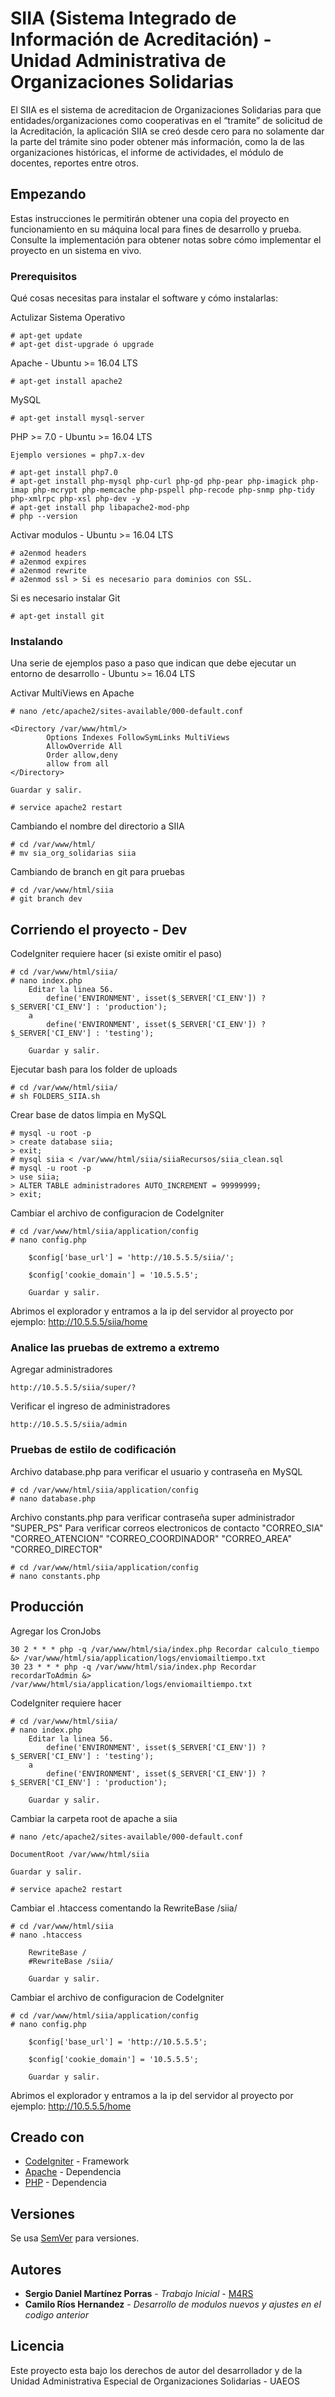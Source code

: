 # SIIA (Sistema Integrado de Información de Acreditación) - Unidad Administrativa de Organizaciones Solidarias

El SIIA es el sistema de acreditacion de Organizaciones Solidarias para que entidades/organizaciones como cooperativas en el “tramite” de solicitud de la Acreditación, la aplicación SIIA se creó desde cero para no solamente dar la parte del trámite sino poder obtener más información, como la de las organizaciones históricas, el informe de actividades, el módulo de docentes, reportes entre otros.

## Empezando

Estas instrucciones le permitirán obtener una copia del proyecto en funcionamiento en su máquina local para fines de desarrollo y prueba. Consulte la implementación para obtener notas sobre cómo implementar el proyecto en un sistema en vivo.

### Prerequisitos

Qué cosas necesitas para instalar el software y cómo instalarlas:

Actulizar Sistema Operativo

```
# apt-get update
# apt-get dist-upgrade ó upgrade
```

Apache - Ubuntu >= 16.04 LTS

```
# apt-get install apache2
```

MySQL

```
# apt-get install mysql-server
```

PHP >= 7.0 - Ubuntu >= 16.04 LTS

```
Ejemplo versiones = php7.x-dev

# apt-get install php7.0
# apt-get install php-mysql php-curl php-gd php-pear php-imagick php-imap php-mcrypt php-memcache php-pspell php-recode php-snmp php-tidy php-xmlrpc php-xsl php-dev -y
# apt-get install php libapache2-mod-php
# php --version
```

Activar modulos - Ubuntu >= 16.04 LTS

```
# a2enmod headers
# a2enmod expires
# a2enmod rewrite
# a2enmod ssl > Si es necesario para dominios con SSL.
```

Si es necesario instalar Git

```
# apt-get install git
```

### Instalando

Una serie de ejemplos paso a paso que indican que debe ejecutar un entorno de desarrollo - Ubuntu >= 16.04 LTS

Activar MultiViews en Apache

```
# nano /etc/apache2/sites-available/000-default.conf

<Directory /var/www/html/>
        Options Indexes FollowSymLinks MultiViews
        AllowOverride All
        Order allow,deny
        allow from all
</Directory>

Guardar y salir.

# service apache2 restart
```

Cambiando el nombre del directorio a SIIA

```
# cd /var/www/html/
# mv sia_org_solidarias siia
```

Cambiando de branch en git para pruebas

```
# cd /var/www/html/siia
# git branch dev
```

## Corriendo el proyecto - Dev

CodeIgniter requiere hacer (si existe omitir el paso)

```
# cd /var/www/html/siia/
# nano index.php
	Editar la linea 56.
		define('ENVIRONMENT', isset($_SERVER['CI_ENV']) ? $_SERVER['CI_ENV'] : 'production');
	a
		define('ENVIRONMENT', isset($_SERVER['CI_ENV']) ? $_SERVER['CI_ENV'] : 'testing');

	Guardar y salir.
```

Ejecutar bash para los folder de uploads

```
# cd /var/www/html/siia/
# sh FOLDERS_SIIA.sh
```

Crear base de datos limpia en MySQL

```
# mysql -u root -p
> create database siia;
> exit;
# mysql siia < /var/www/html/siia/siiaRecursos/siia_clean.sql
# mysql -u root -p
> use siia;
> ALTER TABLE administradores AUTO_INCREMENT = 99999999;
> exit;
```

Cambiar el archivo de configuracion de CodeIgniter

```
# cd /var/www/html/siia/application/config
# nano config.php

	$config['base_url'] = 'http://10.5.5.5/siia/';

	$config['cookie_domain'] = '10.5.5.5';

	Guardar y salir.
```

Abrimos el explorador y entramos a la ip del servidor al proyecto por ejemplo: http://10.5.5.5/siia/home

### Analice las pruebas de extremo a extremo

Agregar administradores

```
http://10.5.5.5/siia/super/?
```

Verificar el ingreso de administradores

```
http://10.5.5.5/siia/admin
```

### Pruebas de estilo de codificación

Archivo database.php para verificar el usuario y contraseña en MySQL

```
# cd /var/www/html/siia/application/config
# nano database.php
```

Archivo constants.php para verificar contraseña super administrador "SUPER_PS"
Para verificar correos electronicos de contacto "CORREO_SIA" "CORREO_ATENCION" "CORREO_COORDINADOR" "CORREO_AREA" "CORREO_DIRECTOR"

```
# cd /var/www/html/siia/application/config
# nano constants.php
```

## Producción

Agregar los CronJobs

```
30 2 * * * php -q /var/www/html/sia/index.php Recordar calculo_tiempo &> /var/www/html/sia/application/logs/enviomailtiempo.txt
30 23 * * * php -q /var/www/html/sia/index.php Recordar recordarToAdmin &> /var/www/html/sia/application/logs/enviomailtiempo.txt
```

CodeIgniter requiere hacer

```
# cd /var/www/html/siia/
# nano index.php
	Editar la linea 56.
		define('ENVIRONMENT', isset($_SERVER['CI_ENV']) ? $_SERVER['CI_ENV'] : 'testing');
	a
		define('ENVIRONMENT', isset($_SERVER['CI_ENV']) ? $_SERVER['CI_ENV'] : 'production');

	Guardar y salir.
```

Cambiar la carpeta root de apache a siia

```
# nano /etc/apache2/sites-available/000-default.conf

DocumentRoot /var/www/html/siia

Guardar y salir.

# service apache2 restart
```

Cambiar el .htaccess comentando la RewriteBase /siia/

```
# cd /var/www/html/siia
# nano .htaccess

	RewriteBase /
	#RewriteBase /siia/

	Guardar y salir.
```

Cambiar el archivo de configuracion de CodeIgniter

```
# cd /var/www/html/siia/application/config
# nano config.php

	$config['base_url'] = 'http://10.5.5.5';

	$config['cookie_domain'] = '10.5.5.5';

	Guardar y salir.
```

Abrimos el explorador y entramos a la ip del servidor al proyecto por ejemplo: http://10.5.5.5/home

## Creado con

- [CodeIgniter](https://codeigniter.com/) - Framework
- [Apache](https://httpd.apache.org/) - Dependencia
- [PHP](http://php.net/) - Dependencia

## Versiones

Se usa [SemVer](http://semver.org/) para versiones.

## Autores

- **Sergio Daniel Martínez Porras** - _Trabajo Inicial_ - [M4RS](https://bitbucket.org/M4RS/)
- **Camilo Ríos Hernandez** - _Desarrollo de modulos nuevos y ajustes en el codigo anterior_

## Licencia

Este proyecto esta bajo los derechos de autor del desarrollador y de la Unidad Administrativa Especial de Organizaciones Solidarias - UAEOS

